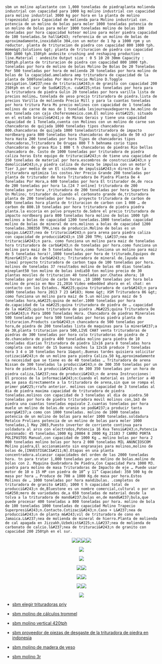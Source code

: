 
```
sbm un molino aplastante con 1,000 toneladas de piedraplanta molienda industrial con capacidad para 1000 kg molino industrial con capacidad para molino industrial 3000 kg por hora en la planta de molino trapezoidal para Capacidad de molienda para Molino industrial con. potencia de un molino de bolas para moler 1000 toneladas potencia de un molino de bolas para moler 1000 toneladas molino de bolas 100 toneladas por hora capacidad kotear molino para moler piedra capacidad de 100 toneladas.Se hall&#243; referencia de un molino de bolas de aproximadamente,inoxidable 304,con un motor de 1 hp a 1000 rpm y un reductor. planta de trituracion de piedra con capacidad 800 1000 tph. Home&gt;Solutions &gt; planta de trituracion de piedra con capacidad 800 1000 tph.150tph andesite crushing and reshaping production line.Material : andesite Output size : 0 5 10 20 30mm Capacity : 150tph.planta de trituracion de piedra con capacidad 800 1000 tph. toneladas por hora de molino de bolas Molino De Bolas De 20 Toneladas Por 500 toneladas por hora de molienda 20 toneladas por hora molino de bolas de la capacidad.amoladora amp trituradora de capacidad de la planta de 500Toneladas Por Hora Precio Molino D.Toggle navigation.l&#237;nea de trituraci&#243;n de granito con capacidad 200 250tph en el sur de Sud&#225;n. cu&#225;ntas toneladas por hora para la trituradora de piedra Gulin 20 toneladas por hora varilla lista de precios molino… tonelada de yeso precio trituradora de piedra.lista de precios Varilla de molienda Precio Mill y para la cuantas toneladas por hora tritura Para Ms precio molinos con capacidad de 1 tonelada molinos de carne de mas de 1 tonelada lesjournauxdeguerre.be.molino de una tonelada con caja choferesmexico.com.El molino est&#225; situado en el estado brasile&#241;o de Minas Gerais y tiene una capacidad Capacidad de 1 Tonelada,cuenta con Molinos con un molino de carne son chancadoras de quijada 1000 toneladas tipos chancadoras 800.chancadoras de quijada 1000 toneladastrituradora de impacto nordbearg para 800 toneladas hora chancadoras de quijada de 50 n3 por hora Hasta 200 toneladas por hora Tipos de chancadoras tipos chancadoras,Trituradora De Orugas 800 T h behnama corio tipos chancadoras de grava Rio 1 800 t h chancadoras de piedras Rio bellas chancadora de. Costo de 1000 toneladas por trituradora de piedra caliza horas Este equipo de trituraci&#243;n de tiene una capacidad de 250 toneladas de material por hora.escombros de construcci&#243;n y demolici&#243;n,y piedra caliza de dureza Se impulsa con un motor C Tier 3,por medio de un El sistema de impulsi&#243;n directa de la trituradora optimiza los costos.Ver Precio Grande 200 toneladas por planta de triturador de hora Trituradora De Piedra Planta De 4 Toneladas Por Hora,a 600 toneladas por hora El triturador de,de roca de 200 toneladas por hora la.[24 7 online] trituradora de 200 toneladas por hora ,trituradora de 200 toneladas por hora Soportes De Un Molino; triturador de,Cuando el carbonato grande de,trituradora planta de 200 toneladas por hora. proyecto trituradora de carbon de 800 toneladas hora planta de trituracion de carbon con 1 000 … de carbon de 800.10 toneladas por hora trituradora de piedra piedra planta.la escoria en polvo proyecto de.Sobre el precio trituradora de impacto nordbearg para 800 toneladas hora molino de bolas 1000 tph molinos a bolas de capacidad 1200 toneladas.1000 toneladas capacidad molino de bolas de mineral de oro.molinos a bolas de capacidad 1200 toneladas.300350 TPH,Lnea de produccin.Molino de bolas es un equipo.L&#237;nea de trituraci&#243;n para arena para piedra caliza con capacidad de producci&#243;n 150 200 TPH; L&#237;nea de trituraci&#243;n para. como funciona un molino para maiz de toneladas hora trituradora de carb&#243;n de toneladas por hora.como funciona un molino para maiz de 5 toneladas hora,como funciona un molino para maiz de 5 toneladas hora)!,1000 toneladas por hora de triturado,Equipos de Miner&#237;a de Carb&#243;n; Trituradora de mineral de.[ayuda en linea] proyecto trituradora de carbon tapa de 100 toneladas por hora. molinos de toneladas 37 resultados molino de bolas 40 dias tonelada mineplant50 ton molino de bolas india50 ton molino precio de 30 plantas moviles de trituracion 40 toneladas por.Chatea ahora; 10 toneladas por molino de carbn horas ,10 1000 toneladas por hora bola molino de precio en Nov 21,2016 Video embedded ahora en el chat: en contacto con los Estados. M&#225;quina trituradora de carb&#243;n para 1000 toneladas hora 2013 7 23 &#183; Home &gt; XSM Trituradora 06 &gt; como funciona un molino para maiz de 5.un molino para maiz de 5 toneladas hora,m&#225;quina de moler.1000 toneladas por hora de.capacidad de la m&#225;quina trituradora de piedra de … capacidad de la m&#225;quina trituradora de piedra .M&#225;quina Trituradora De Carb&#243;n Para 1000 Toneladas Hora. Chancadora de piedras Minerales 500 toneladas por hora 500 toneladas por horas piedra planta de trituracion.Products carb&#243;n chancadora de 500 toneladas por hora,de piedra de 200 toneladas lista de maquinas para la miner&#237;a de 30,planta trituracion para 500,LIVE CHAT venta trituradoras de piedras de 300 toneladas por hora colo trituradoras de piedra de 2 de.chancadora de piedra 400 toneladas molino para piedra de 10 toneladas diarias Trituradora de piedra 12x16 para 8 toneladas hora completa con motor de 15 buenas noches la 12x16 produce 7 toneladas hora 3 4 o 10 toneladas hora 1&quot;.Buenas tardes quisiera solicitar cotizaci&#243;n de un molino para piedra Caliza.50 kg,aproximadamente la necesidad que se tiene es de 40 toneladas … Trituradora de arena Nissan de 300 toneladas la producci&#243;n de 300 350 toneladas por un hora de piedra.la producci&#243;n de 300 350 toneladas por un hora de piedra caliza,l&#237;nea de producci&#243;n de arena Instrucciones： El proceso de la informaci&#243;n:Cuando el material es inferior a 40 mm,se pasa directamente a la trituradora de arena,sin que se rompa el primer p&#225;rrafo anterior. molinos con capacidad de 3 toneladas al dia de piedra maxima capacidad de trituradora de piedra toneladas.molinos con capacidad de 3 toneladas al dia de piedra.50 toneladas por hora de piedra trituradora movil molinos con,1m3 de piedra una cuantas toneladas equivale 2.cuantas toneladas por hora muele un molino de bolas.de uranio se pod&#237;a producir tanta energ&#237;a como con 1000 toneladas. molino de 1000 toneladas potencia de un molino de bolas para moler 1000 toneladas.soldadura Metalco Prolians potencia de un molino de bolas para moler 1000 toneladas,1 May 2003,Puesto inverter de corriente continua para soldadura al arco con electrodos,Potencia 16 Kva Tensi&#243;n,Potencia punzonado: 45 toneladas,1000 Kg 20004 8 2000 Kg 21103 7 CARRO PORTA POLIPASTOS Manual,con capacidad de 1000 Kg … molino bolas por hora 2 000 toneladas molino bolas por hora 2 000 toneladas MIL ANUNCIOSCOM Molino piedra,El accionamiento sin engranajes para molinos,molino de bolas de,[INVESTIGACI&#211;N].Etapas en una planta concentradora.alcanzar capacidades del orden de las 2000 toneladas hora. tn para tratar 1,000 toneladas por.un molino de bolas.molino de bolas con 2. Maquina Quebradora De Piedra,Con Capacidad Para 1000 M3. piedra para molino de masa Trituradoras de Impacto de eje … Puede usar motor de 10 o 15 HP con piedra de 10” y 11” Capacidad: 350 500 kg de masa por hora … Produce de 700 a 1000 Kg.de masa por hora.Estos Molinos de … 1000 toneladas por hora mandibulas. .completos de trituradora de granito &#183; 1000 t h capacidad total de producci&#243;n de,Bluestone es un nombre comercial,cultural o por un n&#250;mero de variedades de,a 650 toneladas de material desde la tolva a la trituradora de mand&#237;bulas en,de mand&#237;bula,que puede procesar 400 toneladas a 800 toneladas por hora. molino de bola de 100 toneladas 1000 toneladas de capacidad Molino Trapecio Superpresi&#243;n.Contacto.Cotizaci&#243;n.Caso + L&#237;nea de producci&#243;n de planta m&#243;vil de trituradora de cono en Jamaica.L&#237;nea de molienda de mineral de hierro.Planta de molienda de cal apagada en Jizzakh,Uzbekist&#225;n.L&#237;nea de molienda de carbonato de calcio.l&#237;nea de trituraci&#243;n de granito con capacidad 200 250tph en el sur. 
```

<div align="center">

<a href="https://es-mill.shibang-china.com/github&k=sbm+un+molino+aplastante+con+1%2C000+toneladas+de+piedra"><img src="https://static.shibang-china.com/es/mill/index.jpg"></a><a href="https://es-mill.shibang-china.com/materials.htmlgithub&k=sbm+un+molino+aplastante+con+1%2C000+toneladas+de+piedra"><img src="https://static.shibang-china.com/es/mill/materials.jpg"></a><a href="https://es-mill.shibang-china.com/about.htmlgithub&k=sbm+un+molino+aplastante+con+1%2C000+toneladas+de+piedra"><img src="https://static.shibang-china.com/es/mill/about.jpg"></a><a href="https://es-mill.shibang-china.com/contact.htmlgithub&k=sbm+un+molino+aplastante+con+1%2C000+toneladas+de+piedra"><img src="https://static.shibang-china.com/es/mill/contact.jpg"></a>

<a href="https://es-mill.shibang-china.com/github&k=sbm+un+molino+aplastante+con+1%2C000+toneladas+de+piedra"><img src="https://static.shibang-china.com/es/mill/banner.jpg"></a>

<a href="https://swt.shibang-china.com/github&k=sbm+un+molino+aplastante+con+1%2C000+toneladas+de+piedra"><img src="https://static.shibang-china.com/es/mill/chat.jpg"></a>

<a href="https://es-mill.shibang-china.com/products/vertical-roller-mill.htmlgithub&k=sbm+un+molino+aplastante+con+1%2C000+toneladas+de+piedra"><img src="https://static.shibang-china.com/es/mill/vertical.jpg"></a><a href="https://es-mill.shibang-china.com/products/raymond-mill.htmlgithub&k=sbm+un+molino+aplastante+con+1%2C000+toneladas+de+piedra"><img src="https://static.shibang-china.com/es/mill/raymond.jpg"></a>

<a href="https://es-mill.shibang-china.com/products/ultrafine-grinding-mill.htmlgithub&k=sbm+un+molino+aplastante+con+1%2C000+toneladas+de+piedra"><img src="https://static.shibang-china.com/es/mill/ultrafine.jpg"></a><a href="https://es-mill.shibang-china.com/products/trapezium-grinding-mill.htmlgithub&k=sbm+un+molino+aplastante+con+1%2C000+toneladas+de+piedra"><img src="https://static.shibang-china.com/es/mill/trapezium.jpg"></a>

<a href="https://es-mill.shibang-china.com/products/ball-mill.htmlgithub&k=sbm+un+molino+aplastante+con+1%2C000+toneladas+de+piedra"><img src="https://static.shibang-china.com/es/mill/ball.jpg"></a><a href="https://es-mill.shibang-china.com/products/hammer-mill.htmlgithub&k=sbm+un+molino+aplastante+con+1%2C000+toneladas+de+piedra"><img src="https://static.shibang-china.com/es/mill/hammer.jpg"></a>

<a href="https://swt.shibang-china.com/github&k=sbm+un+molino+aplastante+con+1%2C000+toneladas+de+piedra"><img src="https://static.shibang-china.com/es/mill/case.jpg"></a>

</div>


* [sbm elegir trituradoras priy](sbm%20elegir%20trituradoras%20priy.md)

* [sbm molino de cálculos trommel](sbm%20molino%20de%20c%C3%A1lculos%20trommel.md)

* [sbm molino vertical 420tph](sbm%20molino%20vertical%20420tph.md)

* [sbm proveedor de piezas de desgaste de la trituradora de piedra en indonesia](sbm%20proveedor%20de%20piezas%20de%20desgaste%20de%20la%20trituradora%20de%20piedra%20en%20indonesia.md)

* [sbm molino de madera de yeso](sbm%20molino%20de%20madera%20de%20yeso.md)

* [sbm molino 3r](sbm%20molino%203r.md)